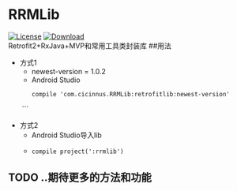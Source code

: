# RRMLib
[![License](https://img.shields.io/badge/license-Apache%202-green.svg)](https://www.apache.org/licenses/LICENSE-2.0)
[ ![Download](https://api.bintray.com/packages/cicinnus0407/maven/RRMLib/images/download.svg) ](https://bintray.com/cicinnus0407/maven/RRMLib/_latestVersion)
</br>
Retrofit2+RxJava+MVP和常用工具类封装库
##用法
- 方式1
    - newest-version = 1.0.2
    - Android Studio
        ```
        compile 'com.cicinnus.RRMLib:retrofitlib:newest-version'
        ```
- 方式2
    - Android Studio导入lib
    -
        ```
        compile project(':rrmlib')
        ```

## TODO ..期待更多的方法和功能
